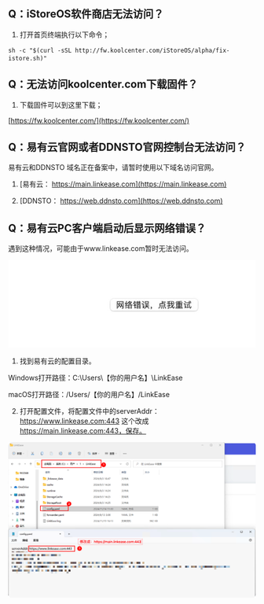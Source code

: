 ## Q：iStoreOS软件商店无法访问？

1. 打开首页终端执行以下命令；

```
sh -c "$(curl -sSL http://fw.koolcenter.com/iStoreOS/alpha/fix-istore.sh)"
```

## Q：无法访问koolcenter.com下载固件？

1. 下载固件可以到这里下载；

[https://fw.koolcenter.com/](https://fw.koolcenter.com/)

## Q：易有云官网或者DDNSTO官网控制台无法访问？

易有云和DDNSTO 域名正在备案中，请暂时使用以下域名访问官网。

1. [易有云： https://main.linkease.com](https://main.linkease.com)

2. [DDNSTO： https://web.ddnsto.com](https://web.ddnsto.com)

## Q：易有云PC客户端启动后显示网络错误？

遇到这种情况，可能由于www.linkease.com暂时无法访问。

![image](./image/faq/servererror.jpeg)

1. 找到易有云的配置目录。

Windows打开路径：C:\Users\【你的用户名】\LinkEase

macOS打开路径：/Users/【你的用户名】/LinkEase

2. 打开配置文件，将配置文件中的serverAddr：https://www.linkease.com:443 这个改成 https://main.linkease.com:443，保存。

![image](./image/faq/servererror2.png)